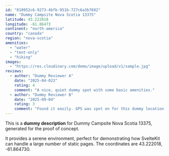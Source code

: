 ```yaml
---
id: "810952c6-9273-4bfb-951b-727c6a3b7692"
name: "Dummy Campsite Nova Scotia 13375"
latitude: 43.222018
longitude: -61.86473
continent: "north-america"
country: "canada"
region: "nova-scotia"
amenities:
  - "water"
  - "tent-only"
  - "hiking"
images:
  - "https://res.cloudinary.com/demo/image/upload/v1/sample.jpg"
reviews:
  - author: "Dummy Reviewer A"
    date: "2025-04-023"
    rating: 4
    comment: "A nice, quiet dummy spot with some basic amenities."
  - author: "Dummy Reviewer B"
    date: "2025-09-04"
    rating: 3
    comment: "Found it easily. GPS was spot on for this dummy location."
---
```


This is a **dummy description** for Dummy Campsite Nova Scotia 13375, generated for the proof of concept.

It provides a serene environment, perfect for demonstrating how SvelteKit can handle a large number of static pages. The coordinates are 43.222018, -61.864730.
